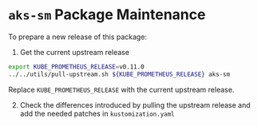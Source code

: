# `aks-sm` Package Maintenance

To prepare a new release of this package:

1. Get the current upstream release

```bash
export KUBE_PROMETHEUS_RELEASE=v0.11.0
../../utils/pull-upstream.sh ${KUBE_PROMETHEUS_RELEASE} aks-sm
```

Replace `KUBE_PROMETHEUS_RELEASE` with the current upstream release.

2. Check the differences introduced by pulling the upstream release and add the needed patches in `kustomization.yaml`

